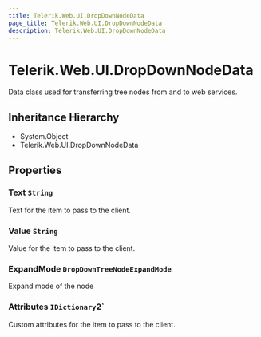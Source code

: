 ```yaml
---
title: Telerik.Web.UI.DropDownNodeData
page_title: Telerik.Web.UI.DropDownNodeData
description: Telerik.Web.UI.DropDownNodeData
---
```


# Telerik.Web.UI.DropDownNodeData

Data class used for transferring tree nodes from and to web services.

## Inheritance Hierarchy

* System.Object
* Telerik.Web.UI.DropDownNodeData

## Properties

###  Text `String`

Text for the item to pass to the client.

###  Value `String`

Value for the item to pass to the client.

###  ExpandMode `DropDownTreeNodeExpandMode`

Expand mode of the node

###  Attributes `IDictionary`2`

Custom attributes for the item to pass to the client.

